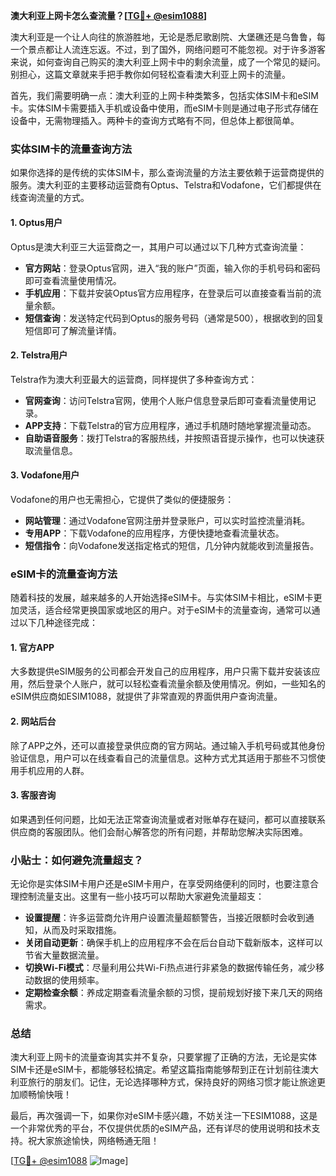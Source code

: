 **澳大利亚上网卡怎么查流量？[[TG💪+ @esim1088](https://t.me/s/esim1088)]**

澳大利亚是一个让人向往的旅游胜地，无论是悉尼歌剧院、大堡礁还是乌鲁鲁，每一个景点都让人流连忘返。不过，到了国外，网络问题可不能忽视。对于许多游客来说，如何查询自己购买的澳大利亚上网卡中的剩余流量，成了一个常见的疑问。别担心，这篇文章就来手把手教你如何轻松查看澳大利亚上网卡的流量。

首先，我们需要明确一点：澳大利亚的上网卡种类繁多，包括实体SIM卡和eSIM卡。实体SIM卡需要插入手机或设备中使用，而eSIM卡则是通过电子形式存储在设备中，无需物理插入。两种卡的查询方式略有不同，但总体上都很简单。

### 实体SIM卡的流量查询方法

如果你选择的是传统的实体SIM卡，那么查询流量的方法主要依赖于运营商提供的服务。澳大利亚的主要移动运营商有Optus、Telstra和Vodafone，它们都提供在线查询流量的方式。

#### 1. Optus用户

Optus是澳大利亚三大运营商之一，其用户可以通过以下几种方式查询流量：

- **官方网站**：登录Optus官网，进入“我的账户”页面，输入你的手机号码和密码即可查看流量使用情况。
- **手机应用**：下载并安装Optus官方应用程序，在登录后可以直接查看当前的流量余额。
- **短信查询**：发送特定代码到Optus的服务号码（通常是500），根据收到的回复短信即可了解流量详情。

#### 2. Telstra用户

Telstra作为澳大利亚最大的运营商，同样提供了多种查询方式：

- **官网查询**：访问Telstra官网，使用个人账户信息登录后即可查看流量使用记录。
- **APP支持**：下载Telstra的官方应用程序，通过手机随时随地掌握流量动态。
- **自助语音服务**：拨打Telstra的客服热线，并按照语音提示操作，也可以快速获取流量信息。

#### 3. Vodafone用户

Vodafone的用户也无需担心，它提供了类似的便捷服务：

- **网站管理**：通过Vodafone官网注册并登录账户，可以实时监控流量消耗。
- **专用APP**：下载Vodafone的应用程序，方便快捷地查看流量状态。
- **短信指令**：向Vodafone发送指定格式的短信，几分钟内就能收到流量报告。

### eSIM卡的流量查询方法

随着科技的发展，越来越多的人开始选择eSIM卡。与实体SIM卡相比，eSIM卡更加灵活，适合经常更换国家或地区的用户。对于eSIM卡的流量查询，通常可以通过以下几种途径完成：

#### 1. 官方APP

大多数提供eSIM服务的公司都会开发自己的应用程序，用户只需下载并安装该应用，然后登录个人账户，就可以轻松查看流量余额及使用情况。例如，一些知名的eSIM供应商如ESIM1088，就提供了非常直观的界面供用户查询流量。

#### 2. 网站后台

除了APP之外，还可以直接登录供应商的官方网站。通过输入手机号码或其他身份验证信息，用户可以在线查看自己的流量信息。这种方式尤其适用于那些不习惯使用手机应用的人群。

#### 3. 客服咨询

如果遇到任何问题，比如无法正常查询流量或者对账单存在疑问，都可以直接联系供应商的客服团队。他们会耐心解答您的所有问题，并帮助您解决实际困难。

### 小贴士：如何避免流量超支？

无论你是实体SIM卡用户还是eSIM卡用户，在享受网络便利的同时，也要注意合理控制流量支出。这里有一些小技巧可以帮助大家避免流量超支：

- **设置提醒**：许多运营商允许用户设置流量超额警告，当接近限额时会收到通知，从而及时采取措施。
- **关闭自动更新**：确保手机上的应用程序不会在后台自动下载新版本，这样可以节省大量数据流量。
- **切换Wi-Fi模式**：尽量利用公共Wi-Fi热点进行非紧急的数据传输任务，减少移动数据的使用频率。
- **定期检查余额**：养成定期查看流量余额的习惯，提前规划好接下来几天的网络需求。

### 总结

澳大利亚上网卡的流量查询其实并不复杂，只要掌握了正确的方法，无论是实体SIM卡还是eSIM卡，都能够轻松搞定。希望这篇指南能够帮到正在计划前往澳大利亚旅行的朋友们。记住，无论选择哪种方式，保持良好的网络习惯才能让旅途更加顺畅愉快哦！

最后，再次强调一下，如果你对eSIM卡感兴趣，不妨关注一下ESIM1088，这是一个非常优秀的平台，不仅提供优质的eSIM产品，还有详尽的使用说明和技术支持。祝大家旅途愉快，网络畅通无阻！

[[TG💪+ @esim1088](https://t.me/s/esim1088) ![Image](https://i.postimg.cc/4NQfJmqS/Snipaste-2025-05-13-00-14-12.png)]